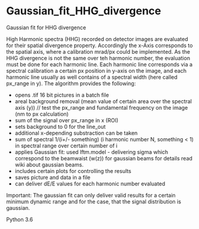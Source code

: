 # Gaussian_fit_HHG_divergence
Gaussian fit for HHG divergence

High Harmonic spectra (HHG) recorded on detector images are evaluated for their spatial divergence property. 
Accordingly the x-Axis corresponds to the spatial axis, where a calibration mrad/px could be implemented. As the HHG divergence is not the same
over teh harmonic number, the evaluation must be done for each harmonic line. Each harmonic line corresponds via a spectral calibration a
certain px position in y-axis on the image, and each harmonic line usually as well contains of a spectral width (here called px_range in y). 
The algorithm provides the following: 

- opens .tif 16 bit pictures in a batch file
- areal background removal (mean value of certain area over the spectral axis (y)) // test the px_range and fundamental frequency on the image (nm to px calculation)
- sum of the signal over px_range in x (ROI)
- sets background to 0 for the line_out
- additional x-depending substraction can be taken
- sum of spectral 1/(i+/- something) (i harmonic number N, something < 1) in spectral range over certain number of i
- applies Gaussian fit: used lftm.model - delivering sigma which correspond to the beamwaist (w(z)) for gaussian beams 
for details read wiki about gaussian beams.
- includes certain plots for controlling the results
- saves picture and data in a file 
- can deliver dE/E values for each harmonic number evaluated

Important: 
The gaussian fit can only deliver valid results for a certain minimum dynamic range and
for the case, that the signal distribution is gaussian. 


Python 3.6 

